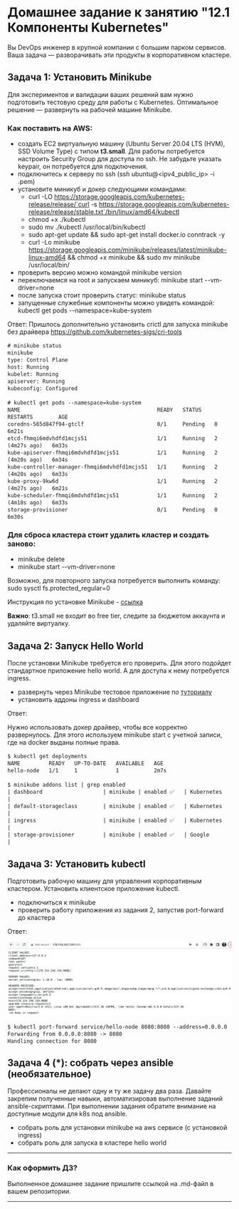 # Домашнее задание к занятию "12.1 Компоненты Kubernetes"

Вы DevOps инженер в крупной компании с большим парком сервисов. Ваша задача — разворачивать эти продукты в корпоративном кластере. 

## Задача 1: Установить Minikube

Для экспериментов и валидации ваших решений вам нужно подготовить тестовую среду для работы с Kubernetes. Оптимальное решение — развернуть на рабочей машине Minikube.

### Как поставить на AWS:
- создать EC2 виртуальную машину (Ubuntu Server 20.04 LTS (HVM), SSD Volume Type) с типом **t3.small**. Для работы потребуется настроить Security Group для доступа по ssh. Не забудьте указать keypair, он потребуется для подключения.
- подключитесь к серверу по ssh (ssh ubuntu@<ipv4_public_ip> -i <keypair>.pem)
- установите миникуб и докер следующими командами:
  - curl -LO https://storage.googleapis.com/kubernetes-release/release/`curl -s https://storage.googleapis.com/kubernetes-release/release/stable.txt`/bin/linux/amd64/kubectl
  - chmod +x ./kubectl
  - sudo mv ./kubectl /usr/local/bin/kubectl
  - sudo apt-get update && sudo apt-get install docker.io conntrack -y
  - curl -Lo minikube https://storage.googleapis.com/minikube/releases/latest/minikube-linux-amd64 && chmod +x minikube && sudo mv minikube /usr/local/bin/
- проверить версию можно командой minikube version
- переключаемся на root и запускаем миникуб: minikube start --vm-driver=none
- после запуска стоит проверить статус: minikube status
- запущенные служебные компоненты можно увидеть командой: kubectl get pods --namespace=kube-system

Ответ: Пришлось дополнительно установить crictl для запуска minikube без драйвера https://github.com/kubernetes-sigs/cri-tools

```
# minikube status
minikube
type: Control Plane
host: Running
kubelet: Running
apiserver: Running
kubeconfig: Configured

# kubectl get pods --namespace=kube-system
NAME                                           READY   STATUS    RESTARTS        AGE
coredns-565d847f94-gtclf                       0/1     Pending   0               6m21s
etcd-fhmqi6mdvhdfd1mcjs51                      1/1     Running   2 (4m27s ago)   6m33s
kube-apiserver-fhmqi6mdvhdfd1mcjs51            1/1     Running   2 (4m20s ago)   6m34s
kube-controller-manager-fhmqi6mdvhdfd1mcjs51   1/1     Running   2 (4m20s ago)   6m33s
kube-proxy-9kw6d                               1/1     Running   2 (4m27s ago)   6m21s
kube-scheduler-fhmqi6mdvhdfd1mcjs51            1/1     Running   2 (4m18s ago)   6m33s
storage-provisioner                            0/1     Pending   0               6m30s

```

### Для сброса кластера стоит удалить кластер и создать заново:
- minikube delete
- minikube start --vm-driver=none

Возможно, для повторного запуска потребуется выполнить команду: sudo sysctl fs.protected_regular=0

Инструкция по установке Minikube - [ссылка](https://kubernetes.io/ru/docs/tasks/tools/install-minikube/)

**Важно**: t3.small не входит во free tier, следите за бюджетом аккаунта и удаляйте виртуалку.

## Задача 2: Запуск Hello World
После установки Minikube требуется его проверить. Для этого подойдет стандартное приложение hello world. А для доступа к нему потребуется ingress.

- развернуть через Minikube тестовое приложение по [туториалу](https://kubernetes.io/ru/docs/tutorials/hello-minikube/#%D1%81%D0%BE%D0%B7%D0%B4%D0%B0%D0%BD%D0%B8%D0%B5-%D0%BA%D0%BB%D0%B0%D1%81%D1%82%D0%B5%D1%80%D0%B0-minikube)
- установить аддоны ingress и dashboard

Ответ:

Нужно использовать докер драйвер, чтобы все корректно развернулось. 
Для этого используем minikube start с учетной записи, где на docker выданы полные права.

```
$ kubectl get deployments
NAME         READY   UP-TO-DATE   AVAILABLE   AGE
hello-node   1/1     1            1           2m7s

$ minikube addons list | grep enabled
| dashboard                   | minikube | enabled ✅   | Kubernetes                     |
| default-storageclass        | minikube | enabled ✅   | Kubernetes                     |
| ingress                     | minikube | enabled ✅   | Kubernetes                     |
| storage-provisioner         | minikube | enabled ✅   | Google                         |

```

## Задача 3: Установить kubectl

Подготовить рабочую машину для управления корпоративным кластером. Установить клиентское приложение kubectl.
- подключиться к minikube 
- проверить работу приложения из задания 2, запустив port-forward до кластера

Ответ:

<img src="screenshots/portforward.png">

```
$ kubectl port-forward service/hello-node 8080:8080 --address=0.0.0.0
Forwarding from 0.0.0.0:8080 -> 8080
Handling connection for 8080
```

## Задача 4 (*): собрать через ansible (необязательное)

Профессионалы не делают одну и ту же задачу два раза. Давайте закрепим полученные навыки, автоматизировав выполнение заданий  ansible-скриптами. При выполнении задания обратите внимание на доступные модули для k8s под ansible.
 - собрать роль для установки minikube на aws сервисе (с установкой ingress)
 - собрать роль для запуска в кластере hello world
  
  ---

### Как оформить ДЗ?

Выполненное домашнее задание пришлите ссылкой на .md-файл в вашем репозитории.

---
